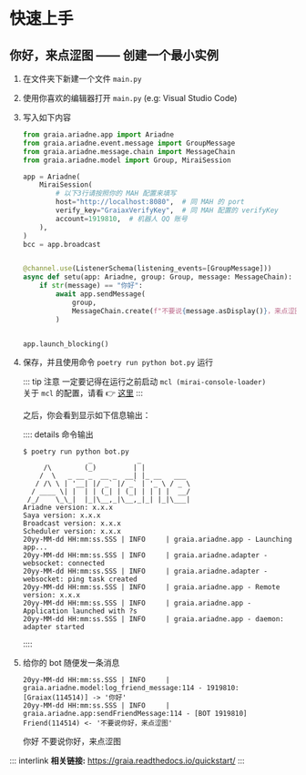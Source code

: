 # 快速上手

<h2>你好，来点涩图 —— 创建一个最小实例</h2>

1. 在文件夹下新建一个文件 `main.py`
2. 使用你喜欢的编辑器打开 `main.py` (e.g: Visual Studio Code)
3. 写入如下内容

   ```python
   from graia.ariadne.app import Ariadne
   from graia.ariadne.event.message import GroupMessage
   from graia.ariadne.message.chain import MessageChain
   from graia.ariadne.model import Group, MiraiSession

   app = Ariadne(
       MiraiSession(
           # 以下3行请按照你的 MAH 配置来填写
           host="http://localhost:8080",  # 同 MAH 的 port
           verify_key="GraiaxVerifyKey",  # 同 MAH 配置的 verifyKey
           account=1919810,  # 机器人 QQ 账号
       ),
   )
   bcc = app.broadcast


   @channel.use(ListenerSchema(listening_events=[GroupMessage]))
   async def setu(app: Ariadne, group: Group, message: MessageChain):
       if str(message) == "你好":
           await app.sendMessage(
               group,
               MessageChain.create(f"不要说{message.asDisplay()}，来点涩图"),
           )


   app.launch_blocking()
   ```

4. 保存，并且使用命令 `poetry run python bot.py` 运行

   ::: tip 注意
   一定要记得在运行之前启动 `mcl (mirai-console-loader)`  
   关于 `mcl` 的配置，请看 :point_right: [这里](../before/Q&A.md#_3-关于-mirai-环境)
   :::

   之后，你会看到显示如下信息输出：

   :::: details 命令输出

   ```txt:no-line-numbers
   $ poetry run python bot.py
                   _           _
        /\        (_)         | |
       /  \   _ __ _  __ _  __| |_ __   ___
      / /\ \ | '__| |/ _` |/ _` | '_ \ / _ \
     / ____ \| |  | | (_| | (_| | | | |  __/
    /_/    \_\_|  |_|\__,_|\__,_|_| |_|\___|
   Ariadne version: x.x.x
   Saya version: x.x.x
   Broadcast version: x.x.x
   Scheduler version: x.x.x
   20yy-MM-dd HH:mm:ss.SSS | INFO     | graia.ariadne.app - Launching app...
   20yy-MM-dd HH:mm:ss.SSS | INFO     | graia.ariadne.adapter - websocket: connected
   20yy-MM-dd HH:mm:ss.SSS | INFO     | graia.ariadne.adapter - websocket: ping task created
   20yy-MM-dd HH:mm:ss.SSS | INFO     | graia.ariadne.app - Remote version: x.x.x
   20yy-MM-dd HH:mm:ss.SSS | INFO     | graia.ariadne.app - Application launched with ?s
   20yy-MM-dd HH:mm:ss.SSS | INFO     | graia.ariadne.app - daemon: adapter started
   ```

   ::::

5. 给你的 bot 随便发一条消息

   ```txt:no-line-numbers
   20yy-MM-dd HH:mm:ss.SSS | INFO     | graia.ariadne.model:log_friend_message:114 - 1919810: [Graiax(114514)] -> '你好'
   20yy-MM-dd HH:mm:ss.SSS | INFO     | graia.ariadne.app:sendFriendMessage:114 - [BOT 1919810] Friend(114514) <- '不要说你好，来点涩图'
   ```

   <ChatWindow title="Graia Framework Community">
      <ChatMsg name="GraiaX" onright>你好</ChatMsg>
      <ChatMsg name="EroEroBot" avatar="/avatar/ero.webp">不要说你好，来点涩图</ChatMsg>
   </ChatWindow>

::: interlink
**相关链接:** <https://graia.readthedocs.io/quickstart/>
:::

